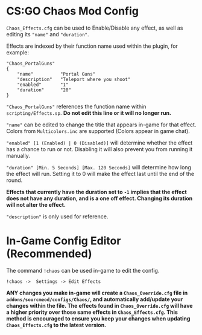 # CS:GO Chaos Mod Config

`Chaos_Effects.cfg` can be used to Enable/Disable any effect, as well as editing its `"name"` and `"duration"`.

Effects are indexed by their function name used within the plugin, for example:

```
"Chaos_PortalGuns"
{
	"name"			"Portal Guns"
	"description"	"Teleport where you shoot"
	"enabled"		"1"
	"duration"		"20"
}
```
`"Chaos_PortalGuns"` references the function name within `scripting/Effects.sp`. **Do not edit this line or it will no longer run.**

`"name"` can be edited to change the title that appears in-game for that effect. Colors from `Multicolors.inc` are supported (Colors appear in game chat).

`"enabled" [1 (Enabled) | 0 (Disabled)]` will determine whether the effect has a chance to run or not. Disabling it will also prevent you from running it manually.

`"duration" [Min. 5 Seconds] [Max. 120 Seconds]` will determine how long the effect will run. Setting it to 0 will make the effect last until the end of the round.

**Effects that currently have the duration set to `-1` implies that the effect does not have any duration, and is a one off effect. Changing its duration will not alter the effect.**

`"description"` is only used for reference.

# In-Game Config Editor (Recommended)

The command `!chaos` can be used in-game to edit the config.

`!chaos ->  Settings -> Edit Effects`

**ANY changes you make in-game will create a `Chaos_Override.cfg` file in `addons/sourcmeod/configs/Chaos/`, and automatically add/update your changes within the file. The effects found in `Chaos_Override.cfg` will have a higher priority over those same effects in `Chaos_Effects.cfg`. This method is encouraged to ensure you keep your changes when updating `Chaos_Effects.cfg` to the latest version.**